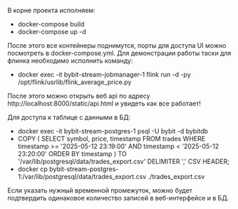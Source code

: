 В корне проекта исполняем:
* docker-compose build
* docker-compose up -d 

После этого все контейнеры поднимутся, порты для доступа UI можно посмотреть в docker-compose.yml. Для демонстрации работы таски для флинка необходимо исполнить команду:
* docker exec -it bybit-stream-jobmanager-1 flink run -d -py /opt/flink/usrlib/flink_average_price.py

После этого можно открыть веб api по адресу http://localhost:8000/static/api.html и увидеть как все работает!

Для доступа к таблице с данными в БД:
* docker exec -it bybit-stream-postgres-1 psql -U bybit -d bybitdb
* COPY (
    SELECT symbol, price, timestamp FROM trades
    WHERE timestamp >= '2025-05-12 23:19:00'
    AND timestamp < '2025-05-12 23:20:00'
    ORDER BY timestamp
) TO '/var/lib/postgresql/data/trades_export.csv' DELIMITER ',' CSV HEADER;
* docker cp bybit-stream-postgres-1:/var/lib/postgresql/data/trades_export.csv ./trades_export.csv

Если указать нужный временной промежуток, можно будет подтвердить одинаковое количество записей в веб-интерфейсе и в БД.
